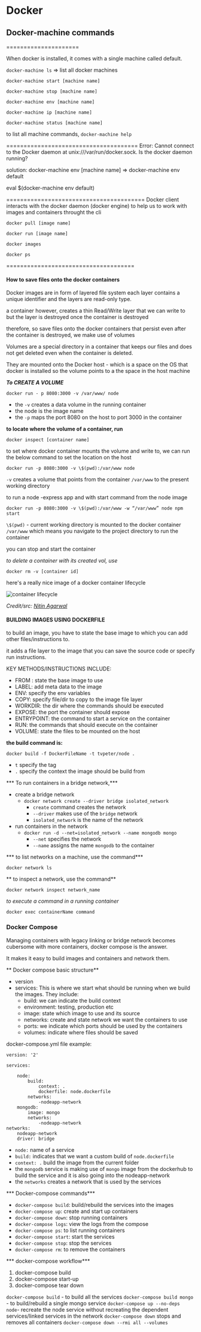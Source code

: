 # Docker

## Docker-machine commands

=====================

When docker is installed, it comes with a single machine called default.

`docker-machine ls` => list all docker machines

`docker-machine start [machine name]`

`docker-machine stop [machine name]`

`docker-machine env [machine name]`

`docker-machine ip [machine name]`

`docker-machine status [machine name]`

to list all machine commands, `docker-machine help`

======================================
Error: Cannot connect to the Docker daemon at unix:///var/run/docker.sock. Is the docker daemon running?

solution: docker-machine env [machine name] => docker-machine env default

eval \$(docker-machine env default)

========================================
Docker client interacts with the docker daemon (docker engine) to help us to work with images and containers throught the cli

`docker pull [image name]`

`docker run [image name]`

`docker images`

`docker ps`

=====================================

#### How to save files onto the docker containers

Docker images are in form of layered file system each layer contains a unique identifier and the layers are read-only type.

a container however, creates a thin Read/Write layer that we can write to
but the layer is destroyed once the container is destroyed

therefore, so save files onto the docker containers that persist even after the container is destroyed, we make use of volumes

Volumes are a special directory in a container that keeps our files and does not get deleted even when the container is deleted.

They are mounted onto the Docker host - which is a space on the OS that docker is installed so the volume points to a the space in the host machine

***To CREATE A VOLUME***

`docker run - p 8080:3000 -v /var/www/ node`

* the `-v` creates a data volume in the running container
* the node is the image name
* the `-p` maps the port 8080 on the host to port 3000 in the container

**to locate where the volume of a container, run**

`docker inspect [container name]`

to set where docker container mounts the volume and write to, we can run the below command to set the location on the host

`docker run -p 8080:3000 -v \$(pwd):/var/www node`

`-v` creates a volume that points from the container `/var/www` to the present working directory

to run a node -express app and with start command from the node image

`docker run -p 8080:3000 -v \$(pwd):/var/www -w “/var/www” node npm start`

`\$(pwd)` - current working directory is mounted to the docker container 
`/var/www` which means you navigate to the project directory to run the container

you can stop and start the container

_to delete a container with its created vol, use_

`docker rm -v [container id]`

here's a really nice image of a docker container lifecycle

![container lifecycle](container-lifecycle.png)

_Credit/src: [Nitin Agarwal](https://medium.com/@nagarwal/lifecycle-of-docker-container-d2da9f85959)_

#### BUILDING IMAGES USING DOCKERFILE

to build an image, you have to state the base image to which you can add other files/instructions to.

it adds a file layer to the image that you can save the source code or specify run instructions.

KEY METHODS/INSTRUCTIONS INCLUDE:
* FROM : state the base image to use
* LABEL: add meta data to the image
* ENV: specify the env variables
* COPY: specify file/dir to copy to the image file layer
* WORKDIR: the dir where the commands should be executed
* EXPOSE: the port the container should expose
* ENTRYPOINT: the command to start a service on the container
* RUN: the commands that should execute on the container
* VOLUME: state the files to be mounted on the host

__the build command is:__

`docker build -f DockerFileName -t tvpeter/node .`

* `t` specify the tag
* `.` specify the context the image should be build from

*** To run containers in a bridge network,***

* create a bridge network
    - `docker network create --driver bridge isolated_network`
        + `create` command creates the network
        + `--driver` makes use of the `bridge` network
        + `isolated_network` is the name of the network
* run containers in the network
    - `docker run -d --net=isolated_network --name mongodb mongo`
        + `--net` specifies the network
        + `--name` assigns the name `mongodb` to the container

*** to list networks on a machine, use the command***

`docker network ls`

** to inspect a network, use the command**

`docker network inspect network_name`

*to execute a command in a running container*

`docker exec containerName command`


### Docker Compose

Managing containers with legacy linking or bridge network becomes cubersome with more containers, docker compose is the answer.

It makes it easy to build images and containers and network them.

** Docker compose basic structure**

- version
- services: This is where we start what should be running when we build the images. They include:
    + build: we can indicate the build context
    + environment: testing, production etc
    + image: state which image to use and its source
    + networks: create and state network we want the containers to use
    + ports: we indicate which ports should be used by the containers
    + volumes: indicate where files should be saved

docker-compose.yml file example:

```
version: '2'

services:
    
    node: 
        build:
            context: .
            dockerfile: node.dockerfile
        networks:
            -nodeapp-network
    mongodb:
        image: mongo
        networks:
            -nodeapp-network
networks:
    nodeapp-network
    driver: bridge

```

* `node:` name of a service
* `build:` indicates that we want a custom build of `node.dockerfile`
* `context: .` build the image from the current folder
* the `mongodb` service is making use of `mongo` image from the dockerhub to build the service and it is also going into the nodeapp-network
* the `networks` creates a network that is used by the services

*** Docker-compose commands***

- `docker-compose build`: build/rebuild the services into the images
- `docker-compose up`: create and start up containers
- `docker-compose down`: stop running containers
- `docker-compose logs`: view the logs from the compose
- `docker-compose ps`: to list running containers
- `docker-compose start`: start the services
- `docker-compose stop`: stop the services
- `docker-compose rm`: to remove the containers

*** docker-compose workflow***
1.  docker-compose build
2.  docker-compose start-up
3.  docker-compose tear down

`docker-compose build` - to build all the services
`docker-compose build mongo` - to build/rebuild a single mongo service
`docker-compose up --no-deps node`- recreate the node service without recreating the dependent services/linked services in the network
`docker-compose down` stops and removes all containers
`docker-compose down --rmi all --volumes` 

